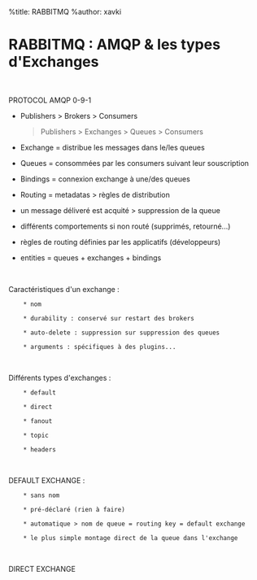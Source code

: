 %title: RABBITMQ
%author: xavki


# RABBITMQ : AMQP & les types d'Exchanges



<br>

PROTOCOL AMQP 0-9-1

* Publishers > Brokers > Consumers

	> Publishers > Exchanges > Queues > Consumers

* Exchange = distribue les messages dans le/les queues

* Queues = consommées par les consumers suivant leur souscription

* Bindings = connexion exchange à une/des queues

* Routing = metadatas > règles de distribution

* un message déliveré est acquité > suppression de la queue

* différents comportements si non routé (supprimés, retourné...)

* règles de routing définies par les applicatifs (développeurs)

* entities = queues + exchanges + bindings


<br>

Caractéristiques d'un exchange :

		* nom

		* durability : conservé sur restart des brokers

		* auto-delete : suppression sur suppression des queues

		* arguments : spécifiques à des plugins...

<br>

Différents types d'exchanges :

		* default

		* direct

		* fanout

		* topic

		* headers

<br>

DEFAULT EXCHANGE :

		* sans nom

		* pré-déclaré (rien à faire)

		* automatique > nom de queue = routing key = default exchange

		* le plus simple montage direct de la queue dans l'exchange

<br>

DIRECT EXCHANGE
